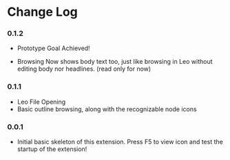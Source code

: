 # Change Log

### 0.1.2

- Prototype Goal Achieved!

- Browsing Now shows body text too, just like browsing in Leo without editing body nor headlines. (read only for now)

### 0.1.1

- Leo File Opening
- Basic outline browsing, along with the recognizable node icons

### 0.0.1

- Initial basic skeleton of this extension. Press F5 to view icon and test the startup of the extension!

